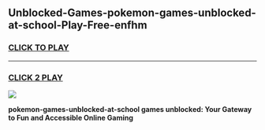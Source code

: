 
## Unblocked-Games-pokemon-games-unblocked-at-school-Play-Free-enfhm
<h3>
<a href="https://premium76.site?title=pokemon-games-unblocked-at-school&ref=20A">CLICK TO PLAY</a></h3>
<hr>

<h3>
<a href="https://premium76.site?title=pokemon-games-unblocked-at-school&ref=20A">CLICK 2 PLAY</a>
  
</h3>

<a href="https://premium76.site?title=pokemon-games-unblocked-at-school&ref=20A"><img src="https://clearcache.store/games.png"></a>


**pokemon-games-unblocked-at-school games unblocked: Your Gateway to Fun and Accessible Online Gaming**

